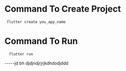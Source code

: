 # Command To Create Project
     flutter create you_app_name
# Command To Run
      flutter run

-----jd bh djdjndjrjrjkdhdodjddd